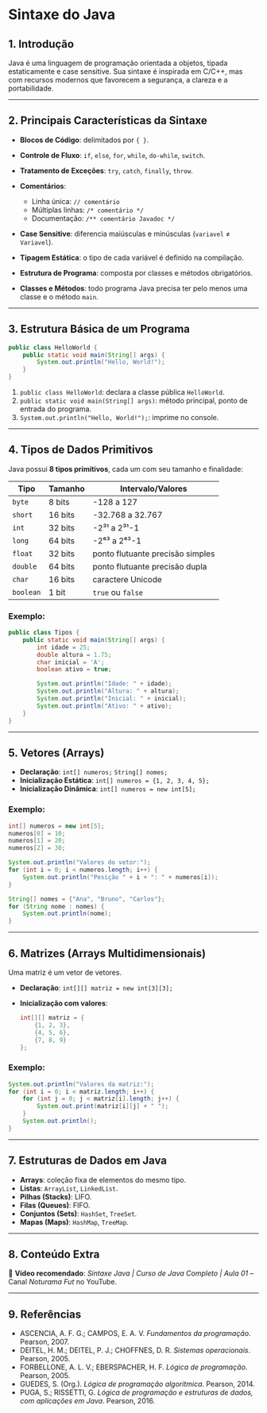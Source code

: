 # Sintaxe do Java

## 1. Introdução

Java é uma linguagem de programação orientada a objetos, tipada estaticamente e case sensitive. Sua sintaxe é inspirada em C/C++, mas com recursos modernos que favorecem a segurança, a clareza e a portabilidade.

---

## 2. Principais Características da Sintaxe

* **Blocos de Código**: delimitados por `{ }`.
* **Controle de Fluxo**: `if`, `else`, `for`, `while`, `do-while`, `switch`.
* **Tratamento de Exceções**: `try`, `catch`, `finally`, `throw`.
* **Comentários**:

  * Linha única: `// comentário`
  * Múltiplas linhas: `/* comentário */`
  * Documentação: `/** comentário Javadoc */`
* **Case Sensitive**: diferencia maiúsculas e minúsculas (`variavel` ≠ `Variavel`).
* **Tipagem Estática**: o tipo de cada variável é definido na compilação.
* **Estrutura de Programa**: composta por classes e métodos obrigatórios.
* **Classes e Métodos**: todo programa Java precisa ter pelo menos uma classe e o método `main`.

---

## 3. Estrutura Básica de um Programa

```java
public class HelloWorld {
    public static void main(String[] args) {
        System.out.println("Hello, World!");
    }
}
```

1. `public class HelloWorld`: declara a classe pública `HelloWorld`.
2. `public static void main(String[] args)`: método principal, ponto de entrada do programa.
3. `System.out.println("Hello, World!");`: imprime no console.

---

## 4. Tipos de Dados Primitivos

Java possui **8 tipos primitivos**, cada um com seu tamanho e finalidade:

| Tipo      | Tamanho | Intervalo/Valores                |
| --------- | ------- | -------------------------------- |
| `byte`    | 8 bits  | -128 a 127                       |
| `short`   | 16 bits | -32.768 a 32.767                 |
| `int`     | 32 bits | -2³¹ a 2³¹-1                     |
| `long`    | 64 bits | -2⁶³ a 2⁶³-1                     |
| `float`   | 32 bits | ponto flutuante precisão simples |
| `double`  | 64 bits | ponto flutuante precisão dupla   |
| `char`    | 16 bits | caractere Unicode                |
| `boolean` | 1 bit   | `true` ou `false`                |

### Exemplo:

```java
public class Tipos {
    public static void main(String[] args) {
        int idade = 25;
        double altura = 1.75;
        char inicial = 'A';
        boolean ativo = true;

        System.out.println("Idade: " + idade);
        System.out.println("Altura: " + altura);
        System.out.println("Inicial: " + inicial);
        System.out.println("Ativo: " + ativo);
    }
}
```

---

## 5. Vetores (Arrays)

* **Declaração**:
  `int[] numeros;`
  `String[] nomes;`
* **Inicialização Estática**:
  `int[] numeros = {1, 2, 3, 4, 5};`
* **Inicialização Dinâmica**:
  `int[] numeros = new int[5];`

### Exemplo:

```java
int[] numeros = new int[5];
numeros[0] = 10;
numeros[1] = 20;
numeros[2] = 30;

System.out.println("Valores do vetor:");
for (int i = 0; i < numeros.length; i++) {
    System.out.println("Posição " + i + ": " + numeros[i]);
}

String[] nomes = {"Ana", "Bruno", "Carlos"};
for (String nome : nomes) {
    System.out.println(nome);
}
```

---

## 6. Matrizes (Arrays Multidimensionais)

Uma matriz é um vetor de vetores.

* **Declaração**:
  `int[][] matriz = new int[3][3];`
* **Inicialização com valores**:

  ```java
  int[][] matriz = {
      {1, 2, 3},
      {4, 5, 6},
      {7, 8, 9}
  };
  ```

### Exemplo:

```java
System.out.println("Valores da matriz:");
for (int i = 0; i < matriz.length; i++) {
    for (int j = 0; j < matriz[i].length; j++) {
        System.out.print(matriz[i][j] + " ");
    }
    System.out.println();
}
```

---

## 7. Estruturas de Dados em Java

* **Arrays**: coleção fixa de elementos do mesmo tipo.
* **Listas**: `ArrayList`, `LinkedList`.
* **Pilhas (Stacks)**: LIFO.
* **Filas (Queues)**: FIFO.
* **Conjuntos (Sets)**: `HashSet`, `TreeSet`.
* **Mapas (Maps)**: `HashMap`, `TreeMap`.

---

## 8. Conteúdo Extra

🎥 **Vídeo recomendado**: *Sintaxe Java | Curso de Java Completo | Aula 01* – Canal *Noturama Fut* no YouTube.

---

## 9. Referências

* ASCENCIA, A. F. G.; CAMPOS, E. A. V. *Fundamentos da programação*. Pearson, 2007.
* DEITEL, H. M.; DEITEL, P. J.; CHOFFNES, D. R. *Sistemas operacionais*. Pearson, 2005.
* FORBELLONE, A. L. V.; EBERSPACHER, H. F. *Lógica de programação*. Pearson, 2005.
* GUEDES, S. (Org.). *Lógica de programação algorítmica*. Pearson, 2014.
* PUGA, S.; RISSETTI, G. *Lógica de programação e estruturas de dados, com aplicações em Java*. Pearson, 2016.
